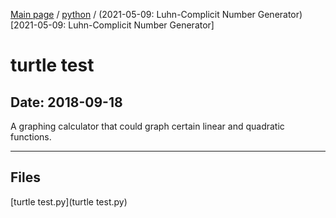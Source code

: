 [Main page](/) / [python](/python) / (2021-05-09: Luhn-Complicit Number Generator)[2021-05-09: Luhn-Complicit Number Generator]

# turtle test

## Date: 2018-09-18

A graphing calculator that could graph certain linear and quadratic functions.

-----

## Files

[turtle test.py](turtle test.py)